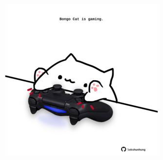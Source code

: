 <!-- built at 16/07/2022, 05:02:17 UTC -->
<p align="center">
  <img width="500" height="500" src="./ReadmeImage.svg">
</p>

